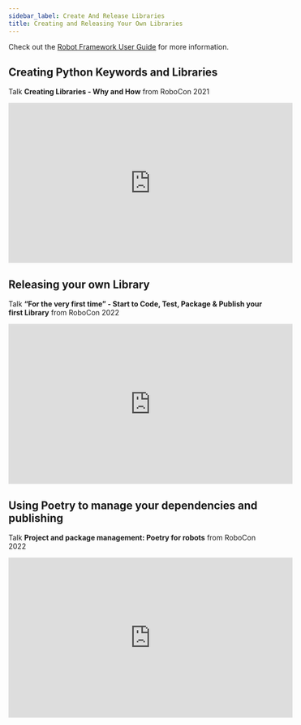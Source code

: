 ```yaml
---
sidebar_label: Create And Release Libraries
title: Creating and Releasing Your Own Libraries
---
```


Check out the [Robot Framework User Guide](https://robotframework.org/robotframework/latest/RobotFrameworkUserGuide.html#extending-robot-framework) for more information.

## Creating Python Keywords and Libraries

Talk **Creating Libraries - Why and How** from RoboCon 2021  
<iframe width="560" height="315" src="https://www.youtube.com/embed/DxqCP_EJJXc" title="YouTube video player" frameborder="0" allow="accelerometer; autoplay; clipboard-write; encrypted-media; gyroscope; picture-in-picture" allowfullscreen></iframe>

## Releasing your own Library

Talk **“For the very first time” - Start to Code, Test, Package & Publish your first Library** from RoboCon 2022  
<iframe width="560" height="315" src="https://www.youtube.com/embed/BblpFESySiI" title="YouTube video player" frameborder="0" allow="accelerometer; autoplay; clipboard-write; encrypted-media; gyroscope; picture-in-picture" allowfullscreen></iframe>

## Using Poetry to manage your dependencies and publishing

Talk **Project and package management: Poetry for robots** from RoboCon 2022  
<iframe width="560" height="315" src="https://www.youtube.com/embed/UjzXCDcnTs0" title="YouTube video player" frameborder="0" allow="accelerometer; autoplay; clipboard-write; encrypted-media; gyroscope; picture-in-picture" allowfullscreen></iframe>
